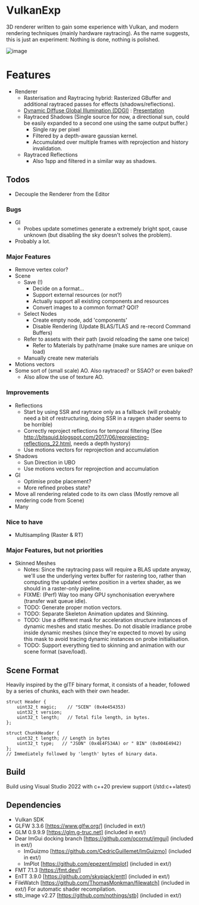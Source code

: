 # VulkanExp

3D renderer written to gain some experience with Vulkan, and modern rendering techniques (mainly hardware raytracing). As the name suggests, this is just an experiment: Nothing is done, nothing is polished.

![image](https://user-images.githubusercontent.com/1338143/174816896-d6c1cb4f-dbf4-464f-ba7b-c82672f5e50f.png)

# Features
  - Renderer
    - Rasterisation and Raytracing hybrid: Rasterized GBuffer and additional raytraced passes for effects (shadows/reflections). 
    - [Dynamic Diffuse Global Illumination (DDGI)](https://morgan3d.github.io/articles/2019-04-01-ddgi/) : [Presentation](https://www.gdcvault.com/play/1026182/)
    - Raytraced Shadows (Single source for now, a directional sun, could be easily expanded to a second one using the same output buffer.)
      - Single ray per pixel
      - Filtered by a depth-aware gaussian kernel.
      - Accumulated over multiple frames with reprojection and history invalidation.
    - Raytraced Reflections
      - Also 1spp and filtered in a similar way as shadows. 

## Todos

- Decouple the Renderer from the Editor
  
### Bugs
  - GI
    - Probes update sometimes generate a extremely bright spot, cause unknown (but disabling the sky doesn't solves the problem).
  - Probably a lot.

### Major Features
 - Remove vertex color?
 - Scene
   - Save (!)
     - Decide on a format...
     - Support external resources (or not?)
     - Actually support all existing components and resources
     - Convert images to a common format? QOI?
   - Select Nodes
     - Create empty node, add 'components'
     - Disable Rendering (Update BLAS/TLAS and re-record Command Buffers)
   - Refer to assets with their path (avoid reloading the same one twice)
     - Refer to Materials by path/name (make sure names are unique on load)
   - Manually create new materials
 - Motions vectors
 - Some sort of (small scale) AO. Also raytraced? or SSAO? or even baked? 
   - Also allow the use of texture AO.
 
### Improvements 
- Reflections
  - Start by using SSR and raytrace only as a fallback (will probably need a bit of restructuring, doing SSR in a raygen shader seems to be horrible)
  - Correctly reproject reflections for temporal filtering (See http://bitsquid.blogspot.com/2017/06/reprojecting-reflections_22.html, needs a depth hystory)
  - Use motions vectors for reprojection and accumulation
- Shadows
  - Sun Direction in UBO
  - Use motions vectors for reprojection and accumulation 
- GI
  - Optimise probe placement?
  - More refined probes state?
- Move all rendering related code to its own class (Mostly remove all rendering code from Scene)
- Many

### Nice to have
 - Multisampling (Raster & RT)

### Major Features, but not priorities
 - Skinned Meshes
   - Notes: Since the raytracing pass will require a BLAS update anyway, we'll use the underlying vertex buffer for rastering too, rather than computing the updated vertex position in a vertex shader, as we should in a raster-only pipeline.
   - FIXME: (Perf) Way too many GPU synchonisation everywhere (transfer wait queue idle).
   - TODO: Generate proper motion vectors.
   - TODO: Separate Skeleton Animation updates and Skinning.
   - TODO: Use a different mask for acceleration structure instances of dynamic meshes and static meshes. Do not disable irradiance probe inside dynamic meshes (since they're expected to move) by using this mask to avoid tracing dynamic instances on probe initialisation.
   - TODO: Support everything tied to skinning and animation with our scene format (save/load).

## Scene Format

Heavily inspired by the glTF binary format, it consists of a header, followed by a series of chunks, each with their own header.
```
struct Header {
    uint32_t magic;    // "SCEN" (0x4e454353)
    uint32_t version;
    uint32_t length;   // Total file length, in bytes.
};

struct ChunkHeader {
    uint32_t length; // Length in bytes
    uint32_t type;   // "JSON" (0x4E4F534A) or " BIN" (0x004E4942)
};
// Immediately followed by 'length' bytes of binary data.
```

## Build

Build using Visual Studio 2022 with c++20 preview support (/std:c++latest)

## Dependencies

 - Vulkan SDK
 - GLFW 3.3.6 [https://www.glfw.org/] (included in ext/)
 - GLM 0.9.9.9 [https://glm.g-truc.net] (included in ext/)
 - Dear ImGui docking branch [https://github.com/ocornut/imgui] (included in ext/)
   - ImGuizmo [https://github.com/CedricGuillemet/ImGuizmo] (included in ext/)
   - ImPlot [https://github.com/epezent/implot] (included in ext/)
 - FMT 7.1.3 [https://fmt.dev/]
 - EnTT 3.9.0 [https://github.com/skypjack/entt] (included in ext/)
 - FileWatch [https://github.com/ThomasMonkman/filewatch] (included in ext/) For automatic shader recompilation. 
 - stb_image v2.27 [https://github.com/nothings/stb] (included in ext/)
